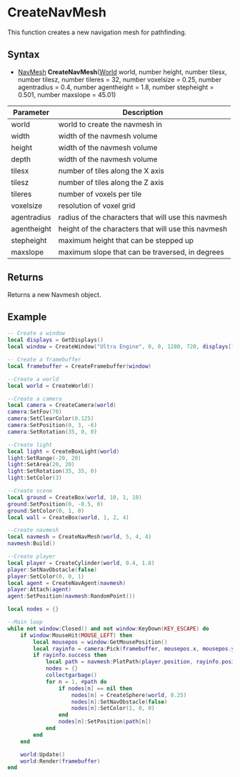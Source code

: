 # CreateNavMesh

This function creates a new navigation mesh for pathfinding.

## Syntax

- [NavMesh](NavMesh.md) **CreateNavMesh**([World](World.md) world, number height, number tilesx, number tilesz, number tileres = 32, number voxelsize = 0.25, number agentradius = 0.4, number agentheight = 1.8, number stepheight = 0.501, number maxslope = 45.01)

| Parameter | Description |
| --- | --- |
| world | world to create the navmesh in |
| width | width of the navmesh volume |
| height | width of the navmesh volume |
| depth | width of the navmesh volume |
| tilesx | number of tiles along the X axis |
| tilesz | number of tiles along the Z axis |
| tileres | number of voxels per tile |
| voxelsize | resolution of voxel grid |
| agentradius | radius of the characters that will use this navmesh |
| agentheight | height of the characters that will use this navmesh |
| stepheight | maximum height that can be stepped up |
| maxslope | maximum slope that can be traversed, in degrees |

## Returns

Returns a new Navmesh object.

## Example

```lua
-- Create a window
local displays = GetDisplays()
local window = CreateWindow("Ultra Engine", 0, 0, 1280, 720, displays[1], WINDOW_CENTER | WINDOW_TITLEBAR)

-- Create a framebuffer
local framebuffer = CreateFramebuffer(window)

--Create a world
local world = CreateWorld()

--Create a camera
local camera = CreateCamera(world)
camera:SetFov(70)
camera:SetClearColor(0.125)
camera:SetPosition(0, 3, -6)
camera:SetRotation(35, 0, 0)

--Create light
local light = CreateBoxLight(world)
light:SetRange(-20, 20)
light:SetArea(20, 20)
light:SetRotation(35, 35, 0)
light:SetColor(3)

--Create scene
local ground = CreateBox(world, 10, 1, 10)
ground:SetPosition(0, -0.5, 0)
ground:SetColor(0, 1, 0)
local wall = CreateBox(world, 1, 2, 4)

--Create navmesh
local navmesh = CreateNavMesh(world, 5, 4, 4)
navmesh:Build()

--Create player
local player = CreateCylinder(world, 0.4, 1.8)
player:SetNavObstacle(false)
player:SetColor(0, 0, 1)
local agent = CreateNavAgent(navmesh)
player:Attach(agent)
agent:SetPosition(navmesh:RandomPoint())

local nodes = {}

--Main loop
while not window:Closed() and not window:KeyDown(KEY_ESCAPE) do
    if window:MouseHit(MOUSE_LEFT) then
        local mousepos = window:GetMousePosition()
        local rayinfo = camera:Pick(framebuffer, mousepos.x, mousepos.y)
        if rayinfo.success then
            local path = navmesh:PlotPath(player.position, rayinfo.position)
            nodes = {}
            collectgarbage()
            for n = 1, #path do
                if nodes[n] == nil then
                    nodes[n] = CreateSphere(world, 0.25)
                    nodes[n]:SetNavObstacle(false)
                    nodes[n]:SetColor(1, 0, 0)
                end
                nodes[n]:SetPosition(path[n])                
            end
        end
    end

    world:Update()
    world:Render(framebuffer)
end
```
